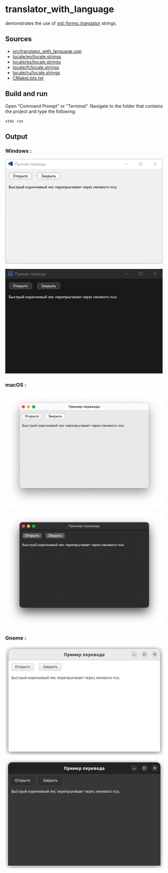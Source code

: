 # translator_with_language

demonstrates the use of [xtd::forms::translator](https://gammasoft71.github.io/xtd/reference_guides/latest/classxtd_1_1translator.html) strings.

## Sources

* [src/translator_with_language.cpp](src/translator_with_language.cpp)
* [locale/en/locale.strings](locale/en/locale.strings)
* [locale/es/locale.strings](locale/es/locale.strings)
* [locale/fr/locale.strings](locale/fr/locale.strings)
* [locale/ru/locale.strings](locale/ru/locale.strings)
* [CMakeLists.txt](CMakeLists.txt)

## Build and run

Open "Command Prompt" or "Terminal". Navigate to the folder that contains the project and type the following:

```shell
xtdc run
```

## Output

### Windows :

![Screenshot](../../../../docs/pictures/examples/translator_with_language_w.png)

![Screenshot](../../../../docs/pictures/examples/translator_with_language_wd.png)

### macOS :

![Screenshot](../../../../docs/pictures/examples/translator_with_language_m.png)

![Screenshot](../../../../docs/pictures/examples/translator_with_language_md.png)

### Gnome :

![Screenshot](../../../../docs/pictures/examples/translator_with_language_g.png)

![Screenshot](../../../../docs/pictures/examples/translator_with_language_gd.png)
